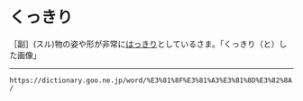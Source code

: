 # くっきり

［副］(スル)物の姿や形が非常に[はっきり](はっきり)としているさま。「くっきり（と）した画像」

---
`https://dictionary.goo.ne.jp/word/%E3%81%8F%E3%81%A3%E3%81%8D%E3%82%8A/`